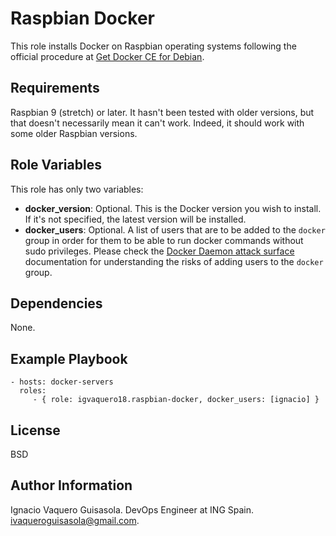 Raspbian Docker
=========

This role installs Docker on Raspbian operating systems following the official procedure at [Get Docker CE for Debian](https://docs.docker.com/install/linux/docker-ce/debian/#upgrade-docker-ce-1). 

Requirements
------------

Raspbian 9 (stretch) or later. It hasn't been tested with older versions, but that doesn't necessarily mean it can't work. Indeed, it should work with some older Raspbian versions.

Role Variables
--------------

This role has only two variables:
- **docker_version**: Optional. This is the Docker version you wish to install. If it's not specified, the latest version will be installed.
- **docker_users**: Optional. A list of users that are to be added to the `docker` group in order for them to be able to run docker commands without sudo privileges. Please check the [Docker Daemon attack surface](https://docs.docker.com/engine/security/security/#docker-daemon-attack-surface) documentation for understanding the risks of adding users to the `docker` group.

Dependencies
------------

None.

Example Playbook
----------------

    - hosts: docker-servers
      roles:
         - { role: igvaquero18.raspbian-docker, docker_users: [ignacio] }

License
-------

BSD

Author Information
------------------

Ignacio Vaquero Guisasola.
DevOps Engineer at ING Spain.
[ivaqueroguisasola@gmail.com](mailto:ivaqueroguisasola@gmail.com).
